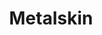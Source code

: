 ---
title: Metalskin

combo:
  schools:
    - name:        "Abjuration"
      subschools:  []
      descriptors: []
  componentSpells:
    - "{% spell_link stoneskin %} &times; 2"
  castingTime: "1 standard action"
  range: "Touch"
  target: "Creature touched"
  duration: "1 min./level"
  savingThrow: "Will negates (harmless)"
  spellResistance: "Yes (harmless)"
  materialComponents: ["A piece of adamantine and 500gp worth of diamond dust sprinkled on the target's skin."]
  special: |
    Because the target's skin turns to metal, they are vulnerable to the {% spell_link heat-metal %} spell. Use the table below as a substitute for the one in the spell description.

    |---
    | Round | Metal Temperature | Damage
    |-|-|-
    | 1 | Warm | None
    | 2 | Hot | 2d4 points
    | 3-5 | Searing | 3d6 points
    | 6 | Hot | 2d4 points
    | 7 | Warm | None
    {: #metalskin-heat-metal-damage-table .table .table-bordered .table-hover .table-striped data-caption="Table: Heat Metal Damage" }
  description: |
    The warded creature's skin turns to a shimmering metal, and it gains resistance to blows, cuts, stabs, and slashes as per the normal stoneskin spell. However, this resistance is much higher than normal. The subject gains damage reduction 25/adamantine and magic. (It ignores the first 25 points of damage each time it takes damage from a weapon, though a magic adamantine weapon bypasses the reduction.) Once the spell has prevented a total of 25 points of damage per caster level (maximum 500 points), it is discharged.
---